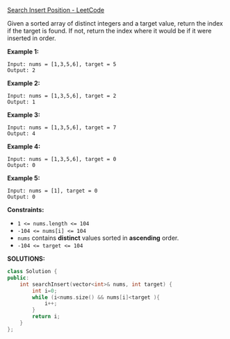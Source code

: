 [Search Insert Position - LeetCode](https://leetcode.com/problems/search-insert-position/)

Given a sorted array of distinct integers and a target value, return the index if the target is found. If not, return the index where it would be if it were inserted in order.

 

**Example 1:**

```
Input: nums = [1,3,5,6], target = 5
Output: 2
```

**Example 2:**

```
Input: nums = [1,3,5,6], target = 2
Output: 1
```

**Example 3:**

```
Input: nums = [1,3,5,6], target = 7
Output: 4
```

**Example 4:**

```
Input: nums = [1,3,5,6], target = 0
Output: 0
```

**Example 5:**

```
Input: nums = [1], target = 0
Output: 0
```

 

**Constraints:**

- `1 <= nums.length <= 104`
- `-104 <= nums[i] <= 104`
- `nums` contains **distinct** values sorted in **ascending** order.
- `-104 <= target <= 104`



**SOLUTIONS:**

```c++
class Solution {
public:
    int searchInsert(vector<int>& nums, int target) {
        int i=0;
        while (i<nums.size() && nums[i]<target ){
            i++;
        }
        return i;
    }
};
```


